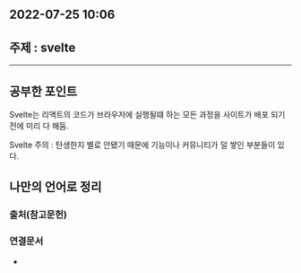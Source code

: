 ## 2022-07-25 10:06  

## 주제 : svelte
----
## 공부한 포인트
Svelte는 리액트의 코드가 브라우저에 실행될떄 하는 모든 과정을 사이트가 배포 되기 전에 미리 다 해둠.  

Svelte 주의 : 탄생한지 별로 안됐기 때문에 기능이나 커뮤니티가 덜 쌓인 부분들이 있다.







## 나만의 언어로 정리
>


### 출처(참고문헌)

### 연결문서
- 
